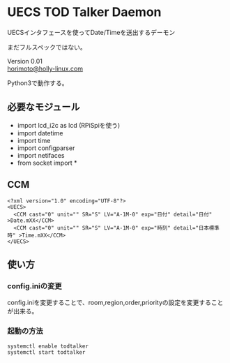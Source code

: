 # UECS TOD Talker Daemon

UECSインタフェースを使ってDate/Timeを送出するデーモン

まだフルスペックではない。

Version 0.01  
horimoto@holly-linux.com

Python3で動作する。

## 必要なモジュール

 * import lcd_i2c as lcd   (RPiSpiを使う)
 * import datetime
 * import time
 * import configparser
 * import netifaces
 * from socket import *

## CCM

    <?xml version="1.0" encoding="UTF-8"?>
    <UECS>
      <CCM cast="0" unit="" SR="S" LV="A-1M-0" exp="日付" detail="日付" >Date.mXX</CCM>
      <CCM cast="0" unit="" SR="S" LV="A-1M-0" exp="時刻" detail="日本標準時" >Time.mXX</CCM>
    </UECS>

## 使い方

### config.iniの変更

config.iniを変更することで、room,region,order,priorityの設定を変更することが出来る。


### 起動の方法

    systemctl enable todtalker
    systemctl start todtalker


